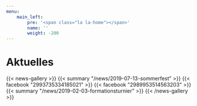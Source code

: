 ```yaml
---
menu:
    main_left:
        pre: '<span class="la la-home"></span>'
        name: ''
        weight: -200
---
```

# Aktuelles
{{< news-gallery >}}
{{< summary "/news/2019-07-13-sommerfest" >}}
{{< facebook "2993735334185021" >}}
{{< facebook "2989953514563203" >}}
{{< summary "/news/2019-02-03-formationsturnier" >}}
{{< /news-gallery >}}
